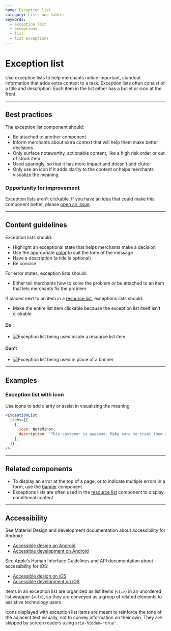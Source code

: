 ```yaml
---
name: Exception list
category: Lists and tables
keywords:
  - exception list
  - exceptions
  - list
  - list exceptions
---
```


# Exception list

Use exception lists to help merchants notice important, standout information that adds extra context to a task. Exception lists often consist of a title and description. Each item in the list either has a bullet or icon at the front.

---

## Best practices

The exception list component should:

- Be attached to another component
- Inform merchants about extra context that will help them make better decisions
- Only surface noteworthy, actionable content, like a high risk order or out of stock item
- Used sparingly, so that it has more impact and doesn’t add clutter
- Only use an icon if it adds clarity to the content or helps merchants visualize the meaning

<!-- improvement -->

### Opportunity for improvement

Exception lists aren’t clickable. If you have an idea that could make this component better, please [open an issue](https://github.com/shopify/polaris-react/issues).

<!-- end -->

---

## Content guidelines

Exception lists should:

- Highlight an exceptional state that helps merchants make a decision
- Use the appropriate [color](https://polaris.shopify.com/design/colors) to suit the tone of the message
- Have a description (a title is optional)
- Be concise

For error states, exception lists should:

- Either tell merchants how to solve the problem or be attached to an item that lets merchants fix the problem

If placed next to an item in a [resource list](https://polaris.shopify.com/components/lists-and-tables/resource-list), exceptions lists should:

- Make the entire list item clickable because the exception list itself isn’t clickable

<!-- usagelist -->

#### Do

- ![Exception list being used inside a resource list item](/public_images/exception-list/do-exception-list@2x.png)

#### Don’t

- ![Exception list being used in place of a banner](/public_images/exception-list/dont-exception-list@2x.png)

<!-- end -->

---

## Examples

### Exception list with icon

Use icons to add clarity or assist in visualizing the meaning

```jsx
<ExceptionList
  items={[
    {
      icon: NoteMinor,
      description: 'This customer is awesome. Make sure to treat them right!',
    },
  ]}
/>
```

---

## Related components

<!-- remove comment and adjust link when component is built -->

<!-- * To display an error in a card or section, use the [contextual banner]() component -->

- To display an error at the top of a page, or to indicate multiple errors in a form, use the [banner](https://polaris.shopify.com/components/feedback-indicators/banner) component
- Exceptions lists are often used in the [resource list](https://polaris.shopify.com/components/lists-and-tables/resource-list) component to display conditional content

---

## Accessibility

<!-- content-for: android -->

See Material Design and development documentation about accessibility for Android:

- [Accessible design on Android](https://material.io/design/usability/accessibility.html)
- [Accessible development on Android](https://developer.android.com/guide/topics/ui/accessibility/)

<!-- /content-for -->

<!-- content-for: ios -->

See Apple’s Human Interface Guidelines and API documentation about accessibility for iOS:

- [Accessible design on iOS](https://developer.apple.com/design/human-interface-guidelines/ios/app-architecture/accessibility/)
- [Accessible development on iOS](https://developer.apple.com/accessibility/ios/)

<!-- /content-for -->

<!-- content-for: web -->

Items in an exception list are organized as list items (`<li>`) in an unordered list wrapper (`<ul>`), so they are conveyed as a group of related elements to assistive technology users.

Icons displayed with exception list items are meant to reinforce the tone of the adjacent text visually, not to convey information on their own. They are skipped by screen readers using `aria-hidden="true"`.

<!-- /content-for -->
